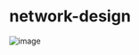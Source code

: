 # network-design
![image](https://github.com/user-attachments/assets/faf97257-a07b-47c9-9942-cb5908bb966c)

